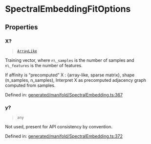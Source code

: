 # SpectralEmbeddingFitOptions

## Properties

### X?

> [`ArrayLike`](../types/ArrayLike.md)

Training vector, where `n\_samples` is the number of samples and `n\_features` is the number of features.

If affinity is “precomputed” X : {array-like, sparse matrix}, shape (n\_samples, n\_samples), Interpret X as precomputed adjacency graph computed from samples.

Defined in:  [generated/manifold/SpectralEmbedding.ts:367](https://github.com/transitive-bullshit/scikit-learn-ts/blob/b59c1ff/packages/sklearn/src/generated/manifold/SpectralEmbedding.ts#L367)

### y?

> `any`

Not used, present for API consistency by convention.

Defined in:  [generated/manifold/SpectralEmbedding.ts:372](https://github.com/transitive-bullshit/scikit-learn-ts/blob/b59c1ff/packages/sklearn/src/generated/manifold/SpectralEmbedding.ts#L372)
